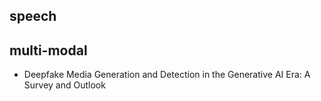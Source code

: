 ## speech

## multi-modal
- Deepfake Media Generation and Detection in the Generative AI Era: A Survey and Outlook
